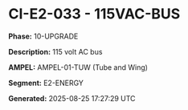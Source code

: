 # CI-E2-033 - 115VAC-BUS

**Phase:** 10-UPGRADE

**Description:** 115 volt AC bus

**AMPEL:** AMPEL-01-TUW (Tube and Wing)

**Segment:** E2-ENERGY

**Generated:** 2025-08-25 17:27:29 UTC
